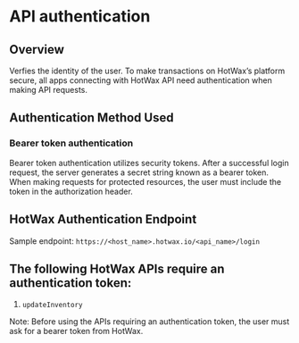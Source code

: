 # API authentication 

## Overview 

Verfies the identity of the user. To make transactions on HotWax’s platform secure, all apps connecting with HotWax API need authentication when making API requests.

## Authentication Method Used

### Bearer token authentication

Bearer token authentication utilizes security tokens. After a successful login request, the server generates a secret string known as a bearer token. When making requests for protected resources, the user must include the token in the authorization header.

## HotWax Authentication Endpoint

Sample endpoint: `https://<host_name>.hotwax.io/<api_name>/login`

## The following HotWax APIs require an authentication token:

1. `updateInventory`

Note: Before using the APIs requiring an authentication token, the user must ask for a bearer token from HotWax.
